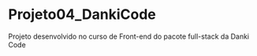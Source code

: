 # Projeto04_DankiCode
Projeto desenvolvido no curso de Front-end do pacote full-stack da Danki Code
